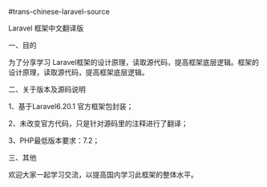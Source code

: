 
#trans-chinese-laravel-source

Laravel 框架中文翻译版


一、目的

为了分享学习 Laravel框架的设计原理，读取源代码，提高框架底层逻辑。框架的设计原理，读取源代码，提高框架底层逻辑。


二、关于版本及源码说明

1、基于Laravel6.20.1 官方框架包封装； 

2、未改变官方代码，只是针对源码里的注释进行了翻译； 

3、PHP最低版本要求：7.2； 


三、其他

欢迎大家一起学习交流，以提高国内学习此框架的整体水平。